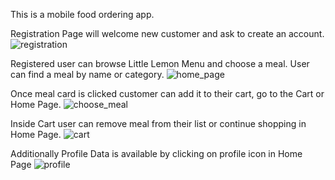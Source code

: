 This is a mobile food ordering app. 

Registration Page will welcome new customer and ask to create an account.
 ![registration](https://github.com/user-attachments/assets/faae7de0-6585-4639-9a0e-50cf955a3d17|width=100)

Registered user can browse Little Lemon Menu and choose a meal. User can find a meal by name or category.
![home_page](https://github.com/user-attachments/assets/b370e7ba-adf1-4cb1-aebb-38939a74b798)

Once meal card is clicked customer can add it to their cart, go to the Cart or Home Page.
![choose_meal](https://github.com/user-attachments/assets/b9dcf98b-8d28-45ba-a064-172d38a2424b)

Inside Cart user can remove meal from their list or continue shopping in Home Page.
![cart](https://github.com/user-attachments/assets/e8c66162-147f-448e-8a20-d0b32fda2dbf)


Additionally Profile Data is available by clicking on profile icon in Home Page
![profile](https://github.com/user-attachments/assets/75dcc11d-4949-4021-a4a6-792010699ab2)
